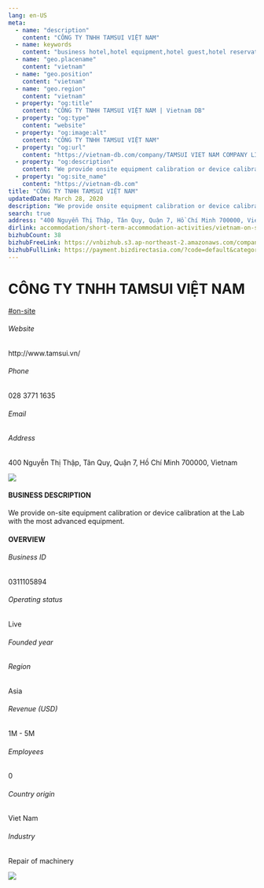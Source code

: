 ```yaml
---
lang: en-US
meta:
  - name: "description"
    content: "CÔNG TY TNHH TAMSUI VIỆT NAM"
  - name: keywords
    content: "business hotel,hotel equipment,hotel guest,hotel reservation,leisure hotel,on site,resort,resort hotels,tourism,travelers,vacation,vacation,vacation,vacation,vacation,vietnam-on-site-companies"
  - name: "geo.placename"
    content: "vietnam"
  - name: "geo.position"
    content: "vietnam"
  - name: "geo.region"
    content: "vietnam"
  - property: "og:title"
    content: "CÔNG TY TNHH TAMSUI VIỆT NAM | Vietnam DB"
  - property: "og:type"
    content: "website"
  - property: "og:image:alt"
    content: "CÔNG TY TNHH TAMSUI VIỆT NAM"
  - property: "og:url"
    content: "https://vietnam-db.com/company/TAMSUI VIET NAM COMPANY LIMITED-2929639"
  - property: "og:description"
    content: "We provide onsite equipment calibration or device calibration at the Lab with the most advanced equipment."
  - property: "og:site_name"
    content: "https://vietnam-db.com"
title: "CÔNG TY TNHH TAMSUI VIỆT NAM"
updatedDate: March 28, 2020
description: "We provide onsite equipment calibration or device calibration at the Lab with the most advanced equipment."
search: true
address: "400 Nguyễn Thị Thập, Tân Quy, Quận 7, Hồ Chí Minh 700000, Vietnam"
dirlink: accommodation/short-term-accommodation-activities/vietnam-on-site-companies
bizhubCount: 38
bizhubFreeLink: https://vnbizhub.s3.ap-northeast-2.amazonaws.com/companies/vietnam-on-site-companies_preview.xlsx
bizhubFullLink: https://payment.bizdirectasia.com/?code=default&category=bizhub&item=vietnam-on-site-companies&redirect=https://vietnam-db.com
---
```



<div class="bd-item">
    <div class="item-content">
        <div class="detail-title-wrap">
            <h1 class="detail-title">
                CÔNG TY TNHH TAMSUI VIỆT NAM
            </h1>
        </div>
		<div class="detail-tagslist"><a href="/accommodation/short-term-accommodation-activities/tags/on-site" class="detail-tagitem">#on-site</a></div>
        <h6 class="bd-label">Website</h6>
        <p>http://www.tamsui.vn/</p>
		<h6 class="bd-label">Phone</h6>
        <p>028 3771 1635</p>
        <h6 class="bd-label">Email</h6>
        <p><a class="textColorPrimary" href="#"></a></p>
        <h6 class="bd-label">Address</h6>
        <p>400 Nguyễn Thị Thập, Tân Quy, Quận 7, Hồ Chí Minh 700000, Vietnam</p>
    </div>
</div>

<div class="banner-wrap text-center"><a href="" class="banner-link"><img src="/assets/vndb.com/BannerAds2.jpg" class="banner-img"></a></div>

<div class="bd-item">
    <div class="item-content">
        <h4 class="textColorPrimary item-title">BUSINESS DESCRIPTION</h4>
        <p>We provide on-site equipment calibration or device calibration at the Lab with the most advanced equipment.</p>
    </div>
</div>

<div class="bd-item">
    <div class="item-content">
        <h4 class="textColorPrimary item-title">OVERVIEW</h4>
        <div class="item-info">
            <h6 class="bd-label">Business ID</h6>
            <p>0311105894</p>
        </div>
        <div class="item-info">
            <h6 class="bd-label">Operating status</h6>
            <p>Live<small class="bd-status_dot live"></small></p>
        </div>
        <div class="item-info">
            <h6 class="bd-label">Founded year</h6>
            <p></p>
        </div>
        <div class="item-info">
            <h6 class="bd-label">Region</h6>
            <p>Asia</p>
        </div>
        <div class="item-info">
            <h6 class="bd-label">Revenue (USD)</h6>
            <p>1M - 5M</p>
        </div>
        <div class="item-info">
            <h6 class="bd-label">Employees</h6>
            <p>0</p>
        </div>
        <div class="item-info">
            <h6 class="bd-label">Country origin</h6>
            <p>Viet Nam</p>
        </div>
        <div class="item-info">
            <h6 class="bd-label">Industry</h6>
            <p>Repair of machinery</p>
        </div>
    </div>
</div>

<div class="banner-wrap text-center"><a href="" class="banner-link"><img src="/assets/vndb.com/BannerAd_04_728x90.jpg" class="banner-img"></a></div>

<CustomPopup popupTitle="ENTER EMAIL TO DOWNLOAD" popupSubTitle="The companies data will be sent to your inbox. Please enter your email." :free="this.$frontmatter.bizhubFreeLink" :paid="this.$frontmatter.bizhubFullLink" :count="this.$frontmatter.bizhubCount"/>

